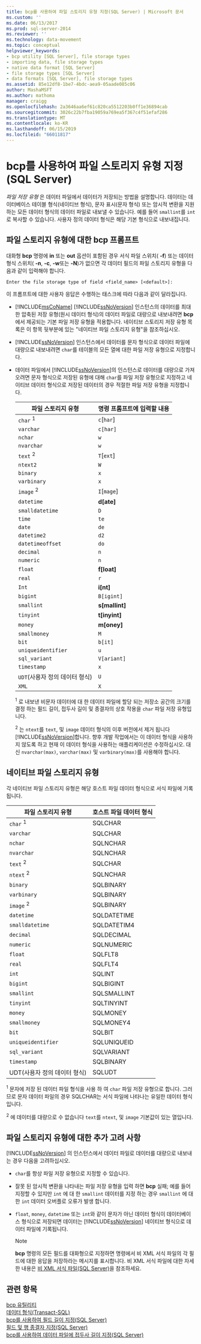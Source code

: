 ```yaml
---
title: bcp를 사용하여 파일 스토리지 유형 지정(SQL Server) | Microsoft 문서
ms.custom: ''
ms.date: 06/13/2017
ms.prod: sql-server-2014
ms.reviewer: ''
ms.technology: data-movement
ms.topic: conceptual
helpviewer_keywords:
- bcp utility [SQL Server], file storage types
- importing data, file storage types
- native data format [SQL Server]
- file storage types [SQL Server]
- data formats [SQL Server], file storage types
ms.assetid: 85e12df8-1be7-4bdc-aea9-05aade085c06
author: MashaMSFT
ms.author: mathoma
manager: craigg
ms.openlocfilehash: 2a3646aa6ef61c820ca5512203b0ff1e36894cab
ms.sourcegitcommit: 3026c22b7fba19059a769ea5f367c4f51efaf286
ms.translationtype: MT
ms.contentlocale: ko-KR
ms.lasthandoff: 06/15/2019
ms.locfileid: "66011817"
---
```

# <a name="specify-file-storage-type-by-using-bcp-sql-server"></a>bcp를 사용하여 파일 스토리지 유형 지정(SQL Server)
  *파일 저장 유형* 은 데이터 파일에서 데이터가 저장되는 방법을 설명합니다. 데이터는 데이터베이스 테이블 형식(네이티브 형식), 문자 표시(문자 형식) 또는 암시적 변환을 지원하는 모든 데이터 형식의 데이터 파일로 내보낼 수 있습니다. 예를 들어 `smallint`를 `int`로 복사할 수 있습니다. 사용자 정의 데이터 형식은 해당 기본 형식으로 내보내집니다.  
  
## <a name="the-bcp-prompt-for-file-storage-type"></a>파일 스토리지 유형에 대한 bcp 프롬프트  
 대화형 **bcp** 명령에 **in** 또는 **out** 옵션이 포함된 경우 서식 파일 스위치( **-f**) 또는 데이터 형식 스위치( **-n**, **-c**, **-w**또는 **-N**)가 없으면 각 데이터 필드의 파일 스토리지 유형을 다음과 같이 입력해야 합니다.  
  
 `Enter the file storage type of field <field_name> [<default>]:`  
  
 이 프롬프트에 대한 사용자 응답은 수행하는 태스크에 따라 다음과 같이 달라집니다.  
  
-   [!INCLUDE[msCoName](../../includes/msconame-md.md)] [!INCLUDE[ssNoVersion](../../includes/ssnoversion-md.md)] 인스턴스의 데이터를 최대한 압축된 저장 유형(원시 데이터 형식)의 데이터 파일로 대량으로 내보내려면 **bcp**에서 제공되는 기본 파일 저장 유형을 적용합니다. 네이티브 스토리지 저장 유형 목록은 이 항목 뒷부분에 있는 "네이티브 파일 스토리지 유형"을 참조하십시오.  
  
-   [!INCLUDE[ssNoVersion](../../includes/ssnoversion-md.md)] 인스턴스에서 데이터를 문자 형식으로 데이터 파일에 대량으로 내보내려면 `char`를 테이블의 모든 열에 대한 파일 저장 유형으로 지정합니다.  
  
-   데이터 파일에서 [!INCLUDE[ssNoVersion](../../includes/ssnoversion-md.md)]의 인스턴스로 데이터를 대량으로 가져오려면 문자 형식으로 저장된 유형에 대해 `char`를 파일 저장 유형으로 지정하고 네이티브 데이터 형식으로 저장된 데이터의 경우 적절한 파일 저장 유형을 지정합니다.  
  
    |파일 스토리지 유형|명령 프롬프트에 입력할 내용|  
    |-----------------------|-----------------------------|  
    |`char` <sup>1</sup>|`c`[`har`]|  
    |`varchar`|`c[har]`|  
    |`nchar`|`w`|  
    |`nvarchar`|`w`|  
    |`text` <sup>2</sup>|`T`[`ext`]|  
    |`ntext2`|`W`|  
    |`binary`|`x`|  
    |`varbinary`|`x`|  
    |`image` <sup>2</sup>|`I`[`mage`]|  
    |`datetime`|**d[ate]**|  
    |`smalldatetime`|`D`|  
    |`time`|`te`|  
    |`date`|`de`|  
    |`datetime2`|`d2`|  
    |`datetimeoffset`|`do`|  
    |`decimal`|`n`|  
    |`numeric`|`n`|  
    |`float`|**f[loat]**|  
    |`real`|`r`|  
    |`Int`|**i[nt]**|  
    |`bigint`|`B[igint]`|  
    |`smallint`|**s[mallint]**|  
    |`tinyint`|**t[inyint]**|  
    |`money`|**m[oney]**|  
    |`smallmoney`|`M`|  
    |`bit`|`b[it]`|  
    |`uniqueidentifier`|`u`|  
    |`sql_variant`|`V[ariant]`|  
    |`timestamp`|`x`|  
    |`UDT`(사용자 정의 데이터 형식)|`U`|  
    |`XML`|`X`|  
  
     <sup>1</sup> 로 내보낸 비문자 데이터에 대 한 데이터 파일에 할당 되는 저장소 공간의 크기를 결정 하는 필드 길이, 접두사 길이 및 종결자의 상호 작용을 `char` 파일 저장 유형입니다.  
  
     <sup>2</sup> 는 `ntext`를 `text`, 및 `image` 데이터 형식의 이후 버전에서 제거 됩니다 [!INCLUDE[ssNoVersion](../../includes/ssnoversion-md.md)]합니다. 향후 개발 작업에서는 이 데이터 형식을 사용하지 않도록 하고 현재 이 데이터 형식을 사용하는 애플리케이션은 수정하십시오. 대신 `nvarchar(max)`, `varchar(max)` 및 `varbinary(max)`를 사용해야 합니다.  
  
## <a name="native-file-storage-types"></a>네이티브 파일 스토리지 유형  
 각 네이티브 파일 스토리지 유형은 해당 호스트 파일 데이터 형식으로 서식 파일에 기록됩니다.  
  
|파일 스토리지 유형|호스트 파일 데이터 형식|  
|-----------------------|-------------------------|  
|`char` <sup>1</sup>|SQLCHAR|  
|`varchar`|SQLCHAR|  
|`nchar`|SQLNCHAR|  
|`nvarchar`|SQLNCHAR|  
|`text` <sup>2</sup>|SQLCHAR|  
|`ntext` <sup>2</sup>|SQLNCHAR|  
|`binary`|SQLBINARY|  
|`varbinary`|SQLBINARY|  
|`image` <sup>2</sup>|SQLBINARY|  
|`datetime`|SQLDATETIME|  
|`smalldatetime`|SQLDATETIM4|  
|`decimal`|SQLDECIMAL|  
|`numeric`|SQLNUMERIC|  
|`float`|SQLFLT8|  
|`real`|SQLFLT4|  
|`int`|SQLINT|  
|`bigint`|SQLBIGINT|  
|`smallint`|SQLSMALLINT|  
|`tinyint`|SQLTINYINT|  
|`money`|SQLMONEY|  
|`smallmoney`|SQLMONEY4|  
|`bit`|SQLBIT|  
|`uniqueidentifier`|SQLUNIQUEID|  
|`sql_variant`|SQLVARIANT|  
|`timestamp`|SQLBINARY|  
|UDT(사용자 정의 데이터 형식)|SQLUDT|  
  
 <sup>1</sup> 문자에 저장 된 데이터 파일 형식을 사용 하 여 `char` 파일 저장 유형으로 합니다. 그러므로 문자 데이터 파일의 경우 SQLCHAR는 서식 파일에 나타나는 유일한 데이터 형식입니다.  
  
 <sup>2</sup> 에 데이터를 대량으로 수 없습니다 `text`를 `ntext`, 및 `image` 기본값이 있는 열입니다.  
  
## <a name="additional-considerations-for-file-storage-types"></a>파일 스토리지 유형에 대한 추가 고려 사항  
 [!INCLUDE[ssNoVersion](../../includes/ssnoversion-md.md)] 의 인스턴스에서 데이터 파일로 데이터를 대량으로 내보내는 경우 다음을 고려하십시오.  
  
-   `char`를 항상 파일 저장 유형으로 지정할 수 있습니다.  
  
-   잘못 된 암시적 변환을 나타내는 파일 저장 유형을 입력 하면 **bcp** 실패; 예를 들어 지정할 수 있지만 `int` 에 대 한 `smallint` 데이터를 지정 하는 경우 `smallint` 에 대 한 `int` 데이터 오버플로 오류가 발생 합니다.  
  
-   `float`, `money`, `datetime` 또는 `int`와 같이 문자가 아닌 데이터 형식이 데이터베이스 형식으로 저장되면 데이터는 [!INCLUDE[ssNoVersion](../../includes/ssnoversion-md.md)] 네이티브 형식으로 데이터 파일에 기록됩니다.  
  
    > [!NOTE]  
    >  **bcp** 명령의 모든 필드를 대화형으로 지정하면 명령에서 비 XML 서식 파일의 각 필드에 대한 응답을 저장하라는 메시지를 표시합니다. 비 XML 서식 파일에 대한 자세한 내용은 [비 XML 서식 파일&#40;SQL Server&#41;](xml-format-files-sql-server.md)을 참조하세요.  
  
## <a name="see-also"></a>관련 항목  
 [bcp 유틸리티](../../tools/bcp-utility.md)   
 [데이터 형식&#40;Transact-SQL&#41;](/sql/t-sql/data-types/data-types-transact-sql)   
 [bcp를 사용하여 필드 길이 지정&#40;SQL Server&#41;](specify-field-length-by-using-bcp-sql-server.md)   
 [필드 및 행 종결자 지정&#40;SQL Server&#41;](specify-field-and-row-terminators-sql-server.md)   
 [bcp를 사용하여 데이터 파일에 접두사 길이 지정&#40;SQL Server&#41;](specify-prefix-length-in-data-files-by-using-bcp-sql-server.md)  
  
  
